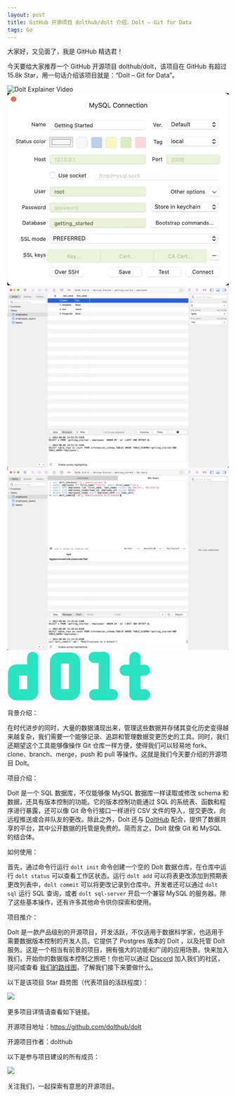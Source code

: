 ```yaml
---
layout: post
title: GitHub 开源项目 dolthub/dolt 介绍，Dolt – Git for Data
tags: Go
---
```


大家好，又见面了，我是 GitHub 精选君！

今天要给大家推荐一个 GitHub 开源项目 dolthub/dolt，该项目在 GitHub 有超过 15.8k Star，用一句话介绍该项目就是：“Dolt – Git for Data”。


![Dolt Explainer Video](https://img.youtube.com/vi/3F6LwZt6e-A/maxresdefault.jpg)
![Tableplus Connection](https://raw.githubusercontent.com/dolthub/dolt/master/./images/getting-started-tp-connect.png)
![Tableplus](https://raw.githubusercontent.com/dolthub/dolt/master/./images/getting-started-tp.png)
![New Updates](https://raw.githubusercontent.com/dolthub/dolt/master/./images/getting-started-new-updates.png)
![](https://raw.githubusercontent.com/dolthub/dolt/master/./images/Dolt-Logo@3x.svg)



背景介绍：

在时代进步的同时，大量的数据涌现出来，管理这些数据并存储其变化历史变得越来越复杂，我们需要一个能够记录、追踪和管理数据变更历史的工具。同时，我们还期望这个工具能够像操作 Git 仓库一样方便，使得我们可以轻易地 fork、clone、branch、merge，push 和 pull 等操作。这就是我们今天要介绍的开源项目 Dolt。 

项目介绍：

Dolt 是一个 SQL 数据库，不仅能够像 MySQL 数据库一样读取或修改 schema 和数据，还具有版本控制的功能。它的版本控制功能通过 SQL 的系统表、函数和程序进行暴露，还可以像 Git 命令行接口一样进行 CSV 文件的导入，提交更改，向远程推送或合并队友的更改。除此之外，Dolt 还与 [DoltHub](https://www.dolthub.com) 配合，提供了数据共享的平台，其中公开数据的托管是免费的。简而言之，Dolt 就像 Git 和 MySQL 的结合体。

如何使用：

首先，通过命令行运行 `dolt init` 命令创建一个空的 Dolt 数据仓库，在仓库中运行 `dolt status` 可以查看工作区状态。运行 `dolt add` 可以将表更改添加到预期表更改列表中，`dolt commit` 可以将更改记录到仓库中。开发者还可以通过 `dolt sql` 运行 SQL 查询，或者 `dolt sql-server` 开启一个兼容 MySQL 的服务器。除了这些基本操作，还有许多其他命令供你探索和使用。

项目推介：

Dolt 是一款产品级别的开源项目，开发活跃，不仅适用于数据科学家，也适用于需要数据版本控制的开发人员。它提供了 Postgres 版本的 Dolt ，以及托管 Dolt 服务。这是一个相当有前景的项目，拥有强大的功能和广阔的应用场景。快来加入我们，开始你的数据版本控制之旅吧！你也可以通过 [Discord](https://discord.com/invite/RFwfYpu) 加入我们的社区，提问或查看 [我们的路线图](https://docs.dolthub.com/other/roadmap)，了解我们接下来要做什么。


以下是该项目 Star 趋势图（代表项目的活跃程度）：

![](https://api.star-history.com/svg?repos=dolthub/dolt&type=Timeline)

更多项目详情请查看如下链接。

开源项目地址：https://github.com/dolthub/dolt 

开源项目作者：dolthub

以下是参与项目建设的所有成员：

![](https://contrib.rocks/image?repo=dolthub/dolt)

关注我们，一起探索有意思的开源项目。

